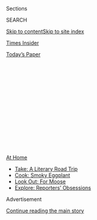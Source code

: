 <div id="app">

<div>

<div>

<div>

<div class="NYTAppHideMasthead css-1q2w90k e1suatyy0">

<div class="section css-ui9rw0 e1suatyy2">

<div class="css-eph4ug er09x8g0">

<div class="css-6n7j50">

</div>

<span class="css-1dv1kvn">Sections</span>

<div class="css-10488qs">

<span class="css-1dv1kvn">SEARCH</span>

</div>

[Skip to content](#site-content)[Skip to site index](#site-index)

</div>

<div id="masthead-section-label" class="css-1wr3we4 eaxe0e00">

[Times
Insider](https://www.nytimes3xbfgragh.onion/section/reader-center)

</div>

<div class="css-10698na e1huz5gh0">

</div>

</div>

<div id="masthead-bar-one" class="section hasLinks css-15hmgas e1csuq9d3">

<div class="css-uqyvli e1csuq9d0">

</div>

<div class="css-1uqjmks e1csuq9d1">

</div>

<div class="css-9e9ivx">

[](https://myaccount.nytimes3xbfgragh.onion/auth/login?response_type=cookie&client_id=vi)

</div>

<div class="css-1bvtpon e1csuq9d2">

[Today’s
Paper](https://www.nytimes3xbfgragh.onion/section/todayspaper)

</div>

</div>

</div>

</div>

<div data-aria-hidden="false">

<div id="site-content" data-role="main">

<div>

<div class="css-1aor85t" style="opacity:0.000000001;z-index:-1;visibility:hidden">

<div class="css-1hqnpie">

<div class="css-epjblv">

<span class="css-17xtcya">[Times
Insider](/section/reader-center)</span><span class="css-x15j1o">|</span><span class="css-fwqvlz">Letting
Their Cameras Transport
You</span>

</div>

<div class="css-k008qs">

<div class="css-1iwv8en">

<span class="css-18z7m18"></span>

<div>

</div>

</div>

<span class="css-1n6z4y">https://nyti.ms/33mDoSO</span>

<div class="css-1705lsu">

<div class="css-4xjgmj">

<div class="css-4skfbu" data-role="toolbar" data-aria-label="Social Media Share buttons, Save button, and Comments Panel with current comment count" data-testid="share-tools">

  - 
  - 
  - 
  - 
    
    <div class="css-6n7j50">
    
    </div>

  - 
  - 

</div>

</div>

</div>

</div>

</div>

</div>

<div id="NYT_TOP_BANNER_REGION" class="css-13pd83m">

<div>

<div id="maps-athome-menu" class="section interactive-content interactive-size-medium css-1edisqu">

<div class="css-17ih8de interactive-body">

<div class="at-home-nav__innerContainer">

<div class="at-home-nav__title">

[At
Home](https://www.nytimes3xbfgragh.onion/spotlight/at-home?action=click&pgtype=Article&state=default&region=TOP_BANNER&context=at_home_menu)

</div>

  - [Take: A Literary Road
    Trip](https://www.nytimes3xbfgragh.onion/2020/07/28/books/time-for-a-literary-road-trip.html?action=click&pgtype=Article&state=default&region=TOP_BANNER&context=at_home_menu)
  - [Cook: Smoky
    Eggplant](https://www.nytimes3xbfgragh.onion/2020/07/29/magazine/bored-with-your-home-cooking-some-smoky-eggplant-will-fix-that.html?action=click&pgtype=Article&state=default&region=TOP_BANNER&context=at_home_menu)
  - [Look Out: For
    Moose](https://www.nytimes3xbfgragh.onion/2020/07/27/travel/moose-michigan-isle-royale.html?action=click&pgtype=Article&state=default&region=TOP_BANNER&context=at_home_menu)
  - [Explore: Reporters’
    Obsessions](https://www.nytimes3xbfgragh.onion/interactive/2020/at-home/even-more-reporters-editors-diaries-lists-recommendations.html?action=click&pgtype=Article&state=default&region=TOP_BANNER&context=at_home_menu)

</div>

</div>

</div>

</div>

</div>

<div id="top-wrapper" class="css-1sy8kpn">

<div id="top-slug" class="css-l9onyx">

Advertisement

</div>

[Continue reading the main
story](#after-top)

<div class="ad top-wrapper" style="text-align:center;height:100%;display:block;min-height:250px">

<div id="top" class="place-ad" data-position="top" data-size-key="top">

</div>

</div>

<div id="after-top">

</div>

</div>

<div>

<div id="sponsor-wrapper" class="css-1hyfx7x">

<div id="sponsor-slug" class="css-19vbshk">

Supported by

</div>

[Continue reading the main
story](#after-sponsor)

<div id="sponsor" class="ad sponsor-wrapper" style="text-align:center;height:100%;display:block">

</div>

<div id="after-sponsor">

</div>

</div>

<div class="css-186x18t">

Times Insider

</div>

<div class="css-1vkm6nb ehdk2mb0">

# Letting Their Cameras Transport You

</div>

With some of the finest photojournalists as your guide, The World
Through a Lens series offers immersive escapes.

<div class="css-18e8msd">

<div class="css-pdw9fk epjyd6m0">

<div class="css-1txwxcy ey68jwv0" data-aria-hidden="true">

[![Stephen
Hiltner](https://static01.graylady3jvrrxbe.onion/images/2018/06/13/multimedia/author-stephen-hiltner/author-stephen-hiltner-thumbLarge-v2.jpg
"Stephen Hiltner")](https://www.nytimes3xbfgragh.onion/by/stephen-hiltner)[![Phaedra
Brown](https://static01.graylady3jvrrxbe.onion/images/2019/03/01/multimedia/author-phaedra-brown/author-phaedra-brown-thumbLarge.png
"Phaedra Brown")](https://www.nytimes3xbfgragh.onion/by/phaedra-brown)

</div>

<div class="css-1baulvz">

By [<span class="css-1baulvz" itemprop="name">Stephen
Hiltner</span>](https://www.nytimes3xbfgragh.onion/by/stephen-hiltner)
and [<span class="css-1baulvz last-byline" itemprop="name">Phaedra
Brown</span>](https://www.nytimes3xbfgragh.onion/by/phaedra-brown)

</div>

</div>

  - 
    
    <div class="css-ld3wwf e16638kd2">
    
    Aug. 3,
    2020
    
    </div>

  - 
    
    <div class="css-4xjgmj">
    
    <div class="css-d8bdto" data-role="toolbar" data-aria-label="Social Media Share buttons, Save button, and Comments Panel with current comment count" data-testid="share-tools">
    
      - 
      - 
      - 
      - 
        
        <div class="css-6n7j50">
        
        </div>
    
      - 
      - 
    
    </div>
    
    </div>

</div>

</div>

<div class="section meteredContent css-1r7ky0e" name="articleBody" itemprop="articleBody">

<div class="css-1fanzo5 StoryBodyCompanionColumn">

<div class="css-53u6y8">

[*Times
Insider*](https://www.nytimes3xbfgragh.onion/series/times-insider)
*explains who we are and what we do, and delivers behind-the-scenes
insights into how our journalism comes together.*

For those of us lucky enough to have avoided the coronavirus itself, the
most noticeable change in our daily reality might be our relative lack
of mobility. Traveling to the grocery store can feel like an odyssey.
Traveling internationally can feel like a [distant
dream](https://www.nytimes3xbfgragh.onion/2020/07/28/travel/future-travel-bucket-list-coronavirus.html).

Of course, the loss of our collective ability to travel pales in
comparison to the
[many](https://www.nytimes3xbfgragh.onion/interactive/2020/05/24/us/us-coronavirus-deaths-100000.html)
[other](https://www.nytimes3xbfgragh.onion/interactive/2020/03/27/world/europe/coronavirus-italy-bergamo.html)
[existential](https://www.nytimes3xbfgragh.onion/2020/04/22/world/africa/coronavirus-hunger-crisis.html)
[crises](https://www.nytimes3xbfgragh.onion/interactive/2020/world/coronavirus-health-care-workers.html)
[posed](https://www.nytimes3xbfgragh.onion/2020/05/04/nyregion/coronavirus-nyc-burials-muslim.html)
[by](https://www.nytimes3xbfgragh.onion/2020/07/01/nyregion/Coronavirus-hospitals.html)
[this](https://www.nytimes3xbfgragh.onion/2020/06/22/nyregion/nyc-evictions-moratorium-coronavirus.html)
[pandemic](https://www.nytimes3xbfgragh.onion/2020/07/23/business/economy/unemployment-economy-coronavirus.html).
But there’s no denying that, for many of us, our inability to venture
out — beyond the borders of our homes, our states, our countries — has
made the past several months (and the prospect of many months to come)
all the more challenging.

So, back in March, as travel restrictions began to lock people in place
all around the world, we editors on the Travel desk launched a new
visual series to help readers cope. We called it [The World Through a
Lens](https://www.nytimes3xbfgragh.onion/column/the-world-through-a-lens).
The idea was to showcase some of our planet’s most beautiful and
intriguing places, and to introduce readers to aspects of global culture
— whether
[agricultural](https://www.nytimes3xbfgragh.onion/2020/05/12/travel/italy-saffron.html)
or
[religious](https://www.nytimes3xbfgragh.onion/2020/04/22/travel/a-glimpse-inside-the-secluded-world-of-a-georgian-convent.html)
or
[historical](https://www.nytimes3xbfgragh.onion/2020/04/15/travel/colombia-lost-city-ciudad-perdida.html)
— that, in these months of stasis, might otherwise have remained hidden
from our
view.

</div>

</div>

<div id="scrolly-instance-1" class="css-72v2ez scrolly-container">

<div class="css-138aqwl">

<div class="css-i4j11y">

![photo](https://static01.graylady3jvrrxbe.onion/images/2020/08/03/travel/31insider-trv-1/13travel-vermont-1-mobileMasterAt3x-v2.jpg)![photo](https://static01.graylady3jvrrxbe.onion/images/2020/08/03/travel/31insider-trv-2/15travel-colombia-04-mobileMasterAt3x.jpg)![photo](https://static01.graylady3jvrrxbe.onion/images/2020/08/03/travel/31insider-trv/27travel-michigan-09-mobileMasterAt3x.jpg)

Caleb Kenna

</div>

</div>

The photographer Caleb Kenna specializes in aerial photography. This
shot was taken in Goshen, Vt., using a drone.

Stephen Hiltner, an editor on the Travel team, photographed and wrote
about Colombia’s ancient Ciudad Perdida. The trail to Ciudad Perdida
follows the Buritaca River, whose waters offer trekkers a chance to cool
off during unforgivingly hot days.

Tony Cenicola captured this shot of a bull moose at the Rock Harbor
Campground on Michigan’s Isle Royale.

</div>

<div class="css-1fanzo5 StoryBodyCompanionColumn">

<div class="css-53u6y8">

Our goal with this series is slightly different from that of our typical
Travel fare. Instead of inspiring travel among our readers or describing
the travels of our contributors, we’re aiming to *approximate* elements
of travel itself — to provide a kind of virtual travel substitute that
soothes, transports and distracts.

But escapism isn’t the only objective. At its best, travel can transform
us: It can awaken us to the [restorative power of
nature](https://www.nytimes3xbfgragh.onion/2020/06/24/travel/dolomites-italy-hut-hiking.html);
it can broaden our ability to [understand and appreciate dissimilar
cultures](https://www.nytimes3xbfgragh.onion/2020/06/08/travel/lens-sheep-island-maine.html);
it can help us become more empathetic to [people whose lives fall
outside the scope of our day-to-day
routines](https://www.nytimes3xbfgragh.onion/2020/06/15/travel/gujarat-india-portraits.html).
These, too, are things we hope the series can provide, especially at a
time when such transformations aren’t available to many of us via direct
experience.

To achieve all that, we’ve tried to create immersive visual experiences;
every story in the series is driven by images. (Instead of assigning
photographers to shoot new work, we are relying on photojournalists with
previously shot, and unpublished, portfolios.) We’ve also tried to
create a more intuitive and symbiotic relationship between images and
text. (In most cases, the journalist who took the pictures is also the
one who wrote the copy.) And as a general rule, we’ve avoided “service”
information: no hotel plugs or restaurant reviews, no recommended
itineraries. The focus is on the people and the places themselves, as
seen and captured by some of the best photojournalists in the world.

</div>

</div>

<div class="css-1fanzo5 StoryBodyCompanionColumn">

<div class="css-53u6y8">

In this week’s installment, we carry you to rural Patagonia to observe
some of the region’s remote schoolhouses. As with our other destinations
(dip into the [four-month
archive](https://www.nytimes3xbfgragh.onion/column/the-world-through-a-lens)
to see more), we hope you enjoy — and are transformed by — the virtual
journey.

</div>

</div>

<div>

</div>

</div>

<div>

</div>

<div>

</div>

<div>

</div>

<div>

<div id="bottom-wrapper" class="css-1ede5it">

<div id="bottom-slug" class="css-l9onyx">

Advertisement

</div>

[Continue reading the main
story](#after-bottom)

<div id="bottom" class="ad bottom-wrapper" style="text-align:center;height:100%;display:block;min-height:90px">

</div>

<div id="after-bottom">

</div>

</div>

</div>

</div>

</div>

## Site Index

<div>

</div>

## Site Information Navigation

  - [© <span>2020</span> <span>The New York Times
    Company</span>](https://help.nytimes3xbfgragh.onion/hc/en-us/articles/115014792127-Copyright-notice)

<!-- end list -->

  - [NYTCo](https://www.nytco.com/)
  - [Contact
    Us](https://help.nytimes3xbfgragh.onion/hc/en-us/articles/115015385887-Contact-Us)
  - [Work with us](https://www.nytco.com/careers/)
  - [Advertise](https://nytmediakit.com/)
  - [T Brand Studio](http://www.tbrandstudio.com/)
  - [Your Ad
    Choices](https://www.nytimes3xbfgragh.onion/privacy/cookie-policy#how-do-i-manage-trackers)
  - [Privacy](https://www.nytimes3xbfgragh.onion/privacy)
  - [Terms of
    Service](https://help.nytimes3xbfgragh.onion/hc/en-us/articles/115014893428-Terms-of-service)
  - [Terms of
    Sale](https://help.nytimes3xbfgragh.onion/hc/en-us/articles/115014893968-Terms-of-sale)
  - [Site
    Map](https://spiderbites.nytimes3xbfgragh.onion)
  - [Help](https://help.nytimes3xbfgragh.onion/hc/en-us)
  - [Subscriptions](https://www.nytimes3xbfgragh.onion/subscription?campaignId=37WXW)

</div>

</div>

</div>

</div>
